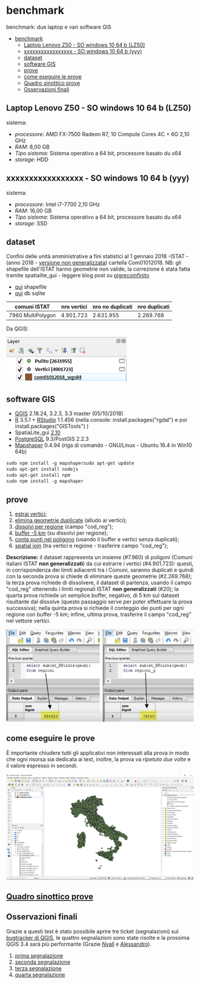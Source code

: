 # benchmark
benchmark: due laptop e vari software GIS

<!-- TOC -->

- [benchmark](#benchmark)
    - [Laptop Lenovo Z50 - SO windows 10 64 b (LZ50)](#laptop-lenovo-z50---so-windows-10-64-b-lz50)
    - [xxxxxxxxxxxxxxxxx - SO windows 10 64 b (yyy)](#xxxxxxxxxxxxxxxxx---so-windows-10-64-b-yyy)
    - [dataset](#dataset)
    - [software GIS](#software-gis)
    - [prove](#prove)
    - [come eseguire le prove](#come-eseguire-le-prove)
    - [Quadro sinottico prove](#quadro-sinottico-prove)
    - [Osservazioni finali](#osservazioni-finali)

<!-- /TOC -->

## Laptop Lenovo Z50 - SO windows 10 64 b (LZ50)

sistema:

* _processore_: AMD FX-7500 Radeon R7, 10 Compute Cores 4C + 6G 2,10 GHz
* _RAM_: 8,00 GB
* _Tipo sistema_: Sistema operativo a 64 bit, processore basato du x64
* _storage_: HDD 


## xxxxxxxxxxxxxxxxx - SO windows 10 64 b (yyy)

sistema:

* _processore_: Intel i7-7700 2,10 GHz
* _RAM_: 16,00 GB
* _Tipo sistema_: Sistema operativo a 64 bit, processore basato du x64
* _storage_: SSD

## dataset

Confini delle unità amministrative a fini statistici al 1 gennaio 2018 -ISTAT - (anno 2018 - [versione non generalizzata](https://www4.istat.it/it/archivio/209722)) cartella Com01012018. NB: gli shapefile dell'ISTAT hanno geometrie non valide, la correzione è stata fatta tramite spatialite_gui - leggere blog post su [pigrecoinfinito](https://pigrecoinfinito.wordpress.com/2018/03/23/gli-shapefile-istat-del-2018-non-sono-validi-ecco-come-correggerli-con-spatialite/)

* [qui](https://mega.nz/#!BApjSCJT!kSPF01S_BPEpK_ErYEx1Jse4XWjV52oA0iS0dgxZU5o) shapefile
* [qui](https://mega.nz/#!gFglWIAC!CmDUmG4FTbEwpd7KixGmf7Zhw7kALru_2eQfzSJpL9c) db sqlite

comuni ISTAT |nro vertici|nro no duplicati| nro duplicati
-------------|-----------|----------------|--------------
7960 MultiPolygon|4.901.723|2.631.955|2.269.768

Da QGIS:

![](./img/estrai_vertici/qgis33master_06.png)

## software GIS

* [QGIS](https://qgis.org/it/site/) 2.18.24, 3.2.3, 3.3 master (05/10/2018)
* [R](https://www.r-project.org/) 3.5.1 + [RStudio](https://www.rstudio.com/products/rstudio/download/) 1.1.456 (nella console: install.packages("rgdal") e poi install.packages("GISTools") )
* SpatiaLite_gui [2.10](http://www.gaia-gis.it/gaia-sins/windows-bin-NEXTGEN-amd64/)
* [PostgreSQL](https://www.postgresql.org/) 9.3/PostGIS 2.2.3
* [Mapshaper](https://mapshaper.org/) 0.4.94 (riga di comando - GNU/Linux - Ubuntu 16.4 in Win10 64b)

```
sudo npm install -g mapshapersudo apt-get update
sudo apt-get install nodejs
sudo apt-get install npm
sudo npm install -g mapshaper
```

## prove

1. [estrai vertici](./prove/estrai_vertici.md);
2. [elimina geometrie duplicate](./prove/elimina_geom_duplicate.md) (alludo ai vertici);
3. [dissolvi per regione](./prove/dissolvi_regione.md) (campo "cod_reg");
4. [buffer -5 km](./prove/buffer5km.md) (su dissolvi per regione);
5. [conta punti nel poligono](./prove/conta_punti_poligono.md) (usando il buffer e vertici senza duplicati);
6. [spatial join](./prove/spatial_join.md) (tra vertici e regione - trasferire campo "cod_reg");

**Descrizione:** il dataset rappresenta un insieme (#7.960) di poligoni (Comuni italiani ISTAT **non generalizzati**) da cui estrarre i vertici (#4.901.723): questi, in corrispondenza dei limiti adiacenti tra i Comuni, saranno duplicati e quindi con la seconda prova si chiede di eliminare queste geometrie (#2.269.768); la terza prova richiede di dissolvere, il dataset di partenza, usando il campo "cod_reg" ottenendo i limiti regionali ISTAT **non generalizzati** (#20); la quarta prova richiede un semplice buffer, negativo, di 5 km sul dataset risultante dal dissolve (questo passaggio serve per poter effettuare la prova successiva); nella quinta prova si richiede il conteggio dei punti per ogni regione con buffer -5 km; infine, ultima prova, trasferire il campo "cod_reg" nel vettore vertici.

![](./img/nro_vertici_reg.png)

## come eseguire le prove

È importante chiudere tutti gli applicativi non interessati alla prova in modo che ogni risorsa sia dedicata ai test, inoltre, la prova va _ripetuta due volte_ e il valore espresso in secondi.

![](./img/estrai_vertici/qgis33master_07.png)

## [Quadro sinottico prove](./quadro_sinottico.md)

## Osservazioni finali

Grazie a questi test è stato possibile aprire tre ticket (segnalazioni) sul [bugtracker di QGIS](https://issues.qgis.org/projects/qgis/issues/), le quattro segnalazioni sono state risolte e la prossima QGIS 3.4 sarà più performante (Grazie [Nyall](https://twitter.com/nyalldawson?lang=it) e [Alessandro](https://twitter.com/elpaso66?lang=it)).

1. [prima segnalazione](https://issues.qgis.org/issues/19919)
2. [seconda segnalazione](https://issues.qgis.org/issues/19973)
3. [terza segnalazione](https://issues.qgis.org/issues/19971)
4. [quarta segnalazione](https://issues.qgis.org/issues/20015)